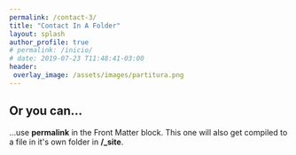 ```yaml
---
permalink: /contact-3/
title: "Contact In A Folder"
layout: splash
author_profile: true
# permalink: /inicio/
# date: 2019-07-23 T11:48:41-03:00
header:
 overlay_image: /assets/images/partitura.png
---
```


## Or you can...

...use **permalink** in the Front Matter block. This one will also get compiled to a file in it's own folder in **/_site**.
